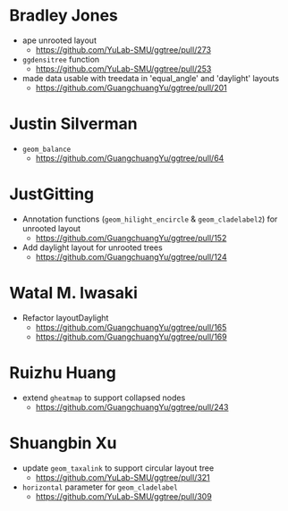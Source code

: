 # Bradley Jones

+ ape unrooted layout
  - <https://github.com/YuLab-SMU/ggtree/pull/273>
+ `ggdensitree` function
  - <https://github.com/YuLab-SMU/ggtree/pull/253>
+ made data usable with treedata in 'equal_angle' and 'daylight' layouts 
  - <https://github.com/GuangchuangYu/ggtree/pull/201>

# Justin Silverman

+ `geom_balance`
	- <https://github.com/GuangchuangYu/ggtree/pull/64>

# JustGitting

+ Annotation functions (`geom_hilight_encircle` & `geom_cladelabel2`) for
  unrooted layout
  - <https://github.com/GuangchuangYu/ggtree/pull/152>
+ Add daylight layout for unrooted trees
  - <https://github.com/GuangchuangYu/ggtree/pull/124>

# Watal M. Iwasaki

+ Refactor layoutDaylight
  - <https://github.com/GuangchuangYu/ggtree/pull/165>
  - <https://github.com/GuangchuangYu/ggtree/pull/169>

# Ruizhu Huang

+ extend `gheatmap` to support collapsed nodes
  - <https://github.com/GuangchuangYu/ggtree/pull/243>

# Shuangbin Xu

+ update `geom_taxalink` to support circular layout tree
  - <https://github.com/YuLab-SMU/ggtree/pull/321>
+ `horizontal` parameter for `geom_cladelabel`
  - <https://github.com/YuLab-SMU/ggtree/pull/309>
  